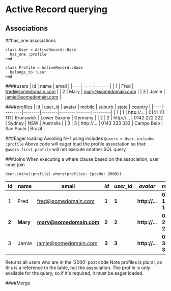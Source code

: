 Active Record querying
======================

Associations
------------

##has_one associations

```
class User < ActiveRecord::Base
  has_one :profile
end
```
```
class Profile < ActiveRecord::Base
  belongs_to :user
end
```

####users
| id | name | email |
|----|------|-------|
| 1 | Fred | fred@somedomain.com |
| 2 | Mary | mary@somedomain.com |
| 3 | Jamie | jamie@somedomain.com |

####profiles
| id | user_id | avatar | mobile | suburb | state | country |
|----|---------|--------|--------|--------|-------|---------|
| 1 | 1 | http://... | 0141 111 111 | Brunswick | Lower Saxony | Germany |
| 2 | 2 | http://... | 0142 222 222 | Sydney | NSW | Australia |
| 3 | 3 | http://... | 0143 333 333 | Campo Belo | Sao Paulo | Brazil |

###Eager loading
Avoiding N+1 using includes
`@users = User.includes :profile`
Above code will eager load the profile association so that:
`@users.first.profile`
will not execute another SQL query

###Joins
When executing a where clause based on the association, user inner join

```
User.joins(:profile).where(profiles: {pcode: 2000})
```

| id | name | email | *id* | *user_id* | *avatar* | *mobile* | *suburb* | *state* | *country* |
|----|------|-------|------|-----------|----------|----------|----------|---------|-----------|
| 1 | Fred | fred@somedomain.com | **1** | **1** | **http://...** | **0141 111 111** | **Brunswick** | **Lower Saxony** | **Germany** |
| **2** | **Mary** | **mary@somedomain.com** | **2** | **2** | **http://...** | **0142 222 222** | **Sydney** | **NSW** | **Australia** |
| 3 | Jamie | jamie@somedomain.com | **3** | **3** | **http://...** | **0143 333 333** | **Campo Belo** | **Sao Paulo** | **Brazil** |


Returns all users who are in the '2000' post code
Note profiles is plural, as this is a reference to the table, not the
association. The profile is only available for the query, so if it's required,
it must be eager loaded.

####Merge

